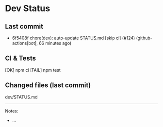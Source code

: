 # Dev Status

## Last commit
- 6f5408f chore(dev): auto-update STATUS.md [skip ci] (#124) (github-actions[bot], 66 minutes ago)
## CI & Tests
[OK] npm ci
[FAIL] npm test

## Changed files (last commit)
dev/STATUS.md

---
Notes:
- ...
